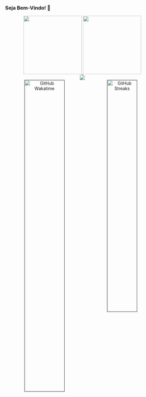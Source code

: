 ### Seja Bem-Vindo! 👋

<div align="center">
  <a href="https://github.com/juniorsmartins">
  <img height="190em" src="https://github-readme-stats.vercel.app/api?username=juniorsmartins&show_icons=true&theme=dracula&include_all_commits=true&count_private=true"/>
  <img height="190em" src="https://github-readme-stats.vercel.app/api/top-langs/?username=juniorsmartins&layout=compact&langs_count=7&theme=dracula"/>
</div>

<div align="center"> 
  <a href="https://www.linkedin.com/in/juniorsmartins/" target="_blank"><img src="https://img.shields.io/badge/-LinkedIn-%230077B5?style=for-the-badge&logo=linkedin&logoColor=white" target="_blank"></a> 
</div>
  
<div align=center>
   <a href=""  >
      <img alt="GitHub Wakatime" align="left" width="51%" src="https://github-readme-stats.vercel.app/api/wakatime?username=juniorsmartins&custom_title=Wakatime+Status+for+personal+projects&theme=dracula&"/>
    </a>
    <a href="">
      <img alt="GitHub Streaks" align="rigth" width="44%"  src="https://github-readme-streak-stats.herokuapp.com?user=juniorsmartins&theme=dracula&fire=B4DD23&hide_border=true&date_format=j%20M%5B%20Y%5D"/>
    </a>
  </div>  
